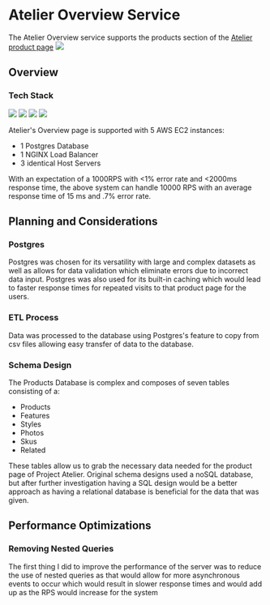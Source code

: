 # Atelier Overview Service

The Atelier Overview service supports the products section of the [Atelier product page](https://github.com/fec9-wendys/Project-Atelier)
![](https://gyazo.com/5496fab292d5e6a0383ce925d24e4a6d.gif)

## Overview

### Tech Stack

![](https://camo.githubusercontent.com/aeddc848275a1ffce386dc81c04541654ca07b2c43bbb8ad251085c962672aea/68747470733a2f2f696d672e736869656c64732e696f2f62616467652f6a6176617363726970742d2532333332333333302e7376673f7374796c653d666f722d7468652d6261646765266c6f676f3d6a617661736372697074266c6f676f436f6c6f723d253233463744463145)
![](https://camo.githubusercontent.com/dfc69d704694f22168bea3d84584663777fa5301dcad5bbcb5459b336da8d554/68747470733a2f2f696d672e736869656c64732e696f2f62616467652f4e6f64652e6a732d3433383533443f7374796c653d666f722d7468652d6261646765266c6f676f3d6e6f64652e6a73266c6f676f436f6c6f723d7768697465)
![](https://camo.githubusercontent.com/7f73136d92799b19be179d1ed87b461120c35ed917c7d5ab59a7606209da7bd3/68747470733a2f2f696d672e736869656c64732e696f2f62616467652f457870726573732e6a732d3030303030303f7374796c653d666f722d7468652d6261646765266c6f676f3d65787072657373266c6f676f436f6c6f723d7768697465)
![](https://camo.githubusercontent.com/9281daa5684971fd3325661e3dd5fea86b21a902e3741a556fb636fbf0e2f3d4/68747470733a2f2f696d672e736869656c64732e696f2f62616467652f4157532d2532334646393930302e7376673f7374796c653d666f722d7468652d6261646765266c6f676f3d616d617a6f6e2d617773266c6f676f436f6c6f723d7768697465)

Atelier's Overview page is supported with 5 AWS EC2 instances:

- 1 Postgres Database
- 1 NGINX Load Balancer
- 3 identical Host Servers

With an expectation of a 1000RPS with <1% error rate and <2000ms response time, the above system can handle 10000 RPS with an average response time of 15 ms and .7% error rate.

## Planning and Considerations

### Postgres

Postgres was chosen for its versatility with large and complex datasets as well as allows for data validation which eliminate errors due to incorrect data input. Postgres was also used for its built-in caching which would lead to faster response times for repeated visits to that product page for the users.

### ETL Process

Data was processed to the database using Postgres's feature to copy from csv files allowing easy transfer of data to the database.

### Schema Design

The Products Database is complex and composes of seven tables consisting of a:

- Products
- Features
- Styles
- Photos
- Skus
- Related

These tables allow us to grab the necessary data needed for the product page of Project Atelier. Original schema designs used a noSQL database, but after further investigation having a SQL design would be a better approach as having a relational database is beneficial for the data that was given.

## Performance Optimizations

### Removing Nested Queries

The first thing I did to improve the performance of the server was to reduce the use of nested queries as that would allow for more asynchronous events to occur which would result in slower response times and would add up as the RPS would increase for the system
